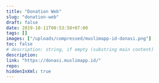 ```yaml
---
title: "Donation Web"
slug: "donation-web"
draft: false
date: 2019-10-11T00:53:58+07:00
tags: []
images: ["/uploads/compressed/muslimapp-id-donasi.png"]
toc: false
# description: string, if empty (substring main content)
description:
link: "https://donasi.muslimapp.id/"
repo: 
hiddenInXml: true
---
```


